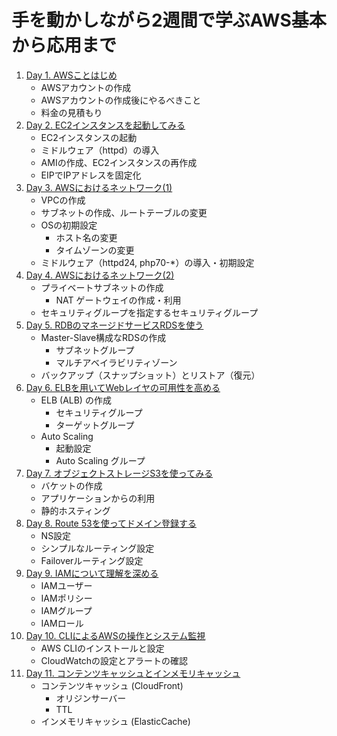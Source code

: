 # 手を動かしながら2週間で学ぶAWS基本から応用まで

1. [Day 1. AWSことはじめ](./Day-1.AWSことはじめ.md)
   - AWSアカウントの作成
   - AWSアカウントの作成後にやるべきこと
   - 料金の見積もり
1. [Day 2. EC2インスタンスを起動してみる](./Day-2.EC2インスタンスを起動してみる.md)
   - EC2インスタンスの起動
   - ミドルウェア（httpd）の導入
   - AMIの作成、EC2インスタンスの再作成
   - EIPでIPアドレスを固定化
1. [Day 3. AWSにおけるネットワーク(1)](./Day-3.AWSにおけるネットワーク(1).md)
   - VPCの作成
   - サブネットの作成、ルートテーブルの変更
   - OSの初期設定
     - ホスト名の変更
     - タイムゾーンの変更
   - ミドルウェア（httpd24, php70-*）の導入・初期設定
1. [Day 4. AWSにおけるネットワーク(2)](./Day-4.AWSにおけるネットワーク(2).md)
   - プライベートサブネットの作成
     - NAT ゲートウェイの作成・利用
   - セキュリティグループを指定するセキュリティグループ
1. [Day 5. RDBのマネージドサービスRDSを使う](./Day-5.RDBのマネージドサービスRDSを使う.md)
   - Master-Slave構成なRDSの作成
     - サブネットグループ
     - マルチアベイラビリティゾーン
   - バックアップ（スナップショット）とリストア（復元）
1. [Day 6. ELBを用いてWebレイヤの可用性を高める](./Day-6.ELBを用いてWebレイヤの可用性を高める.md)
   - ELB (ALB) の作成
     - セキュリティグループ
     - ターゲットグループ
   - Auto Scaling
     - 起動設定
     - Auto Scaling グループ
1. [Day 7. オブジェクトストレージS3を使ってみる](./Day-7.オブジェクトストレージS3を使ってみる.md)
   - バケットの作成
   - アプリケーションからの利用
   - 静的ホスティング
1. [Day 8. Route 53を使ってドメイン登録する](./Day-8.Route53を使ってドメイン登録する.md)
   - NS設定
   - シンプルなルーティング設定
   - Failoverルーティング設定
1. [Day 9. IAMについて理解を深める](./Day-9.IAMについて理解を深める.md)
   - IAMユーザー
   - IAMポリシー
   - IAMグループ
   - IAMロール
1. [Day 10. CLIによるAWSの操作とシステム監視](./Day-10.CLIによるAWSの操作とシステム監視.md)
   - AWS CLIのインストールと設定
   - CloudWatchの設定とアラートの確認
1. [Day 11. コンテンツキャッシュとインメモリキャッシュ](./Day-11.コンテンツキャッシュとインメモリキャッシュ.md)
   - コンテンツキャッシュ (CloudFront)
     - オリジンサーバー
     - TTL
   - インメモリキャッシュ (ElasticCache)